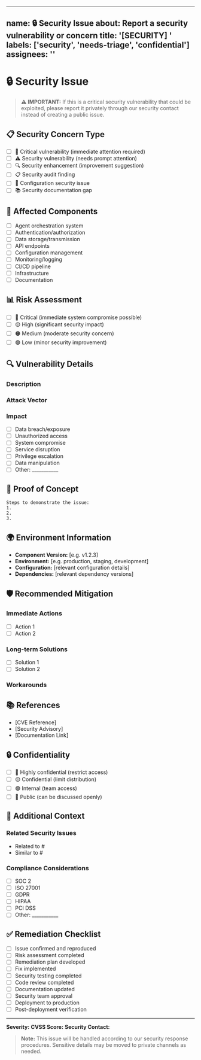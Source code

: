 
---
name: 🔒 Security Issue
about: Report a security vulnerability or concern
title: '[SECURITY] '
labels: ['security', 'needs-triage', 'confidential']
assignees: ''
---

# 🔒 Security Issue

> **⚠️ IMPORTANT:** If this is a critical security vulnerability that could be exploited, please report it privately through our security contact instead of creating a public issue.

## 📋 Security Concern Type
<!-- Mark the relevant option with an "x" -->
- [ ] 🚨 Critical vulnerability (immediate attention required)
- [ ] ⚠️ Security vulnerability (needs prompt attention)
- [ ] 🔍 Security enhancement (improvement suggestion)
- [ ] 📋 Security audit finding
- [ ] 🔧 Configuration security issue
- [ ] 📚 Security documentation gap

## 🎯 Affected Components
<!-- Mark all that apply -->
- [ ] Agent orchestration system
- [ ] Authentication/authorization
- [ ] Data storage/transmission
- [ ] API endpoints
- [ ] Configuration management
- [ ] Monitoring/logging
- [ ] CI/CD pipeline
- [ ] Infrastructure
- [ ] Documentation

## 📊 Risk Assessment
<!-- Mark the appropriate risk level -->
- [ ] 🔴 Critical (immediate system compromise possible)
- [ ] 🟡 High (significant security impact)
- [ ] 🟠 Medium (moderate security concern)
- [ ] 🟢 Low (minor security improvement)

## 🔍 Vulnerability Details
<!-- Provide detailed information about the security issue -->

### Description
<!-- Clear description of the security issue -->

### Attack Vector
<!-- How could this vulnerability be exploited? -->

### Impact
<!-- What could happen if this vulnerability is exploited? -->
- [ ] Data breach/exposure
- [ ] Unauthorized access
- [ ] System compromise
- [ ] Service disruption
- [ ] Privilege escalation
- [ ] Data manipulation
- [ ] Other: ___________

## 🧪 Proof of Concept
<!-- If applicable, provide steps to reproduce (be careful not to include actual exploits) -->
```
Steps to demonstrate the issue:
1. 
2. 
3. 
```

## 🌍 Environment Information
- **Component Version:** [e.g. v1.2.3]
- **Environment:** [e.g. production, staging, development]
- **Configuration:** [relevant configuration details]
- **Dependencies:** [relevant dependency versions]

## 🛡️ Recommended Mitigation
<!-- Your suggestions for addressing this security issue -->

### Immediate Actions
- [ ] Action 1
- [ ] Action 2

### Long-term Solutions
- [ ] Solution 1
- [ ] Solution 2

### Workarounds
<!-- Any temporary workarounds available -->

## 📚 References
<!-- Links to relevant security resources, CVEs, etc. -->
- [CVE Reference]
- [Security Advisory]
- [Documentation Link]

## 🔒 Confidentiality
<!-- Mark the appropriate level -->
- [ ] 🔴 Highly confidential (restrict access)
- [ ] 🟡 Confidential (limit distribution)
- [ ] 🟢 Internal (team access)
- [ ] 🔵 Public (can be discussed openly)

## 📝 Additional Context
<!-- Any other relevant information -->

### Related Security Issues
- Related to #
- Similar to #

### Compliance Considerations
<!-- Any compliance frameworks this affects -->
- [ ] SOC 2
- [ ] ISO 27001
- [ ] GDPR
- [ ] HIPAA
- [ ] PCI DSS
- [ ] Other: ___________

## ✅ Remediation Checklist
<!-- What needs to be done to resolve this issue -->
- [ ] Issue confirmed and reproduced
- [ ] Risk assessment completed
- [ ] Remediation plan developed
- [ ] Fix implemented
- [ ] Security testing completed
- [ ] Code review completed
- [ ] Documentation updated
- [ ] Security team approval
- [ ] Deployment to production
- [ ] Post-deployment verification

---

**Severity:** <!-- Critical/High/Medium/Low -->
**CVSS Score:** <!-- If applicable -->
**Security Contact:** <!-- @security-team -->

> **Note:** This issue will be handled according to our security response procedures. Sensitive details may be moved to private channels as needed.
